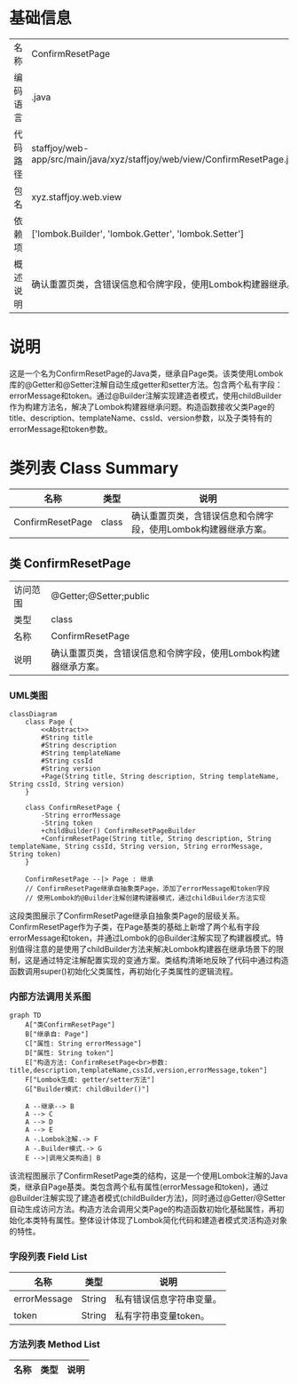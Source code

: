 # 基础信息

|      |      |
|------|------|
| 名称 | ConfirmResetPage |
| 编码语言 | .java |
| 代码路径 | staffjoy/web-app/src/main/java/xyz/staffjoy/web/view/ConfirmResetPage.java |
| 包名 | xyz.staffjoy.web.view |
| 依赖项 | ['lombok.Builder', 'lombok.Getter', 'lombok.Setter'] |
| 概述说明 | 确认重置页类，含错误信息和令牌字段，使用Lombok构建器继承。 |

# 说明

这是一个名为ConfirmResetPage的Java类，继承自Page类。该类使用Lombok库的@Getter和@Setter注解自动生成getter和setter方法。包含两个私有字段：errorMessage和token。通过@Builder注解实现建造者模式，使用childBuilder作为构建方法名，解决了Lombok构建器继承问题。构造函数接收父类Page的title、description、templateName、cssId、version参数，以及子类特有的errorMessage和token参数。

# 类列表 Class Summary

| 名称   | 类型  | 说明 |
|-------|------|-------------|
| ConfirmResetPage | class | 确认重置页类，含错误信息和令牌字段，使用Lombok构建器继承方案。 |



## 类 ConfirmResetPage

|      |      |
|------|------|
| 访问范围 | @Getter;@Setter;public |
| 类型 | class |
| 名称 | ConfirmResetPage |
| 说明 | 确认重置页类，含错误信息和令牌字段，使用Lombok构建器继承方案。 |


### UML类图

```mermaid
classDiagram
    class Page {
        <<Abstract>>
        #String title
        #String description
        #String templateName
        #String cssId
        #String version
        +Page(String title, String description, String templateName, String cssId, String version)
    }
    
    class ConfirmResetPage {
        -String errorMessage
        -String token
        +childBuilder() ConfirmResetPageBuilder
        +ConfirmResetPage(String title, String description, String templateName, String cssId, String version, String errorMessage, String token)
    }
    
    ConfirmResetPage --|> Page : 继承
    // ConfirmResetPage继承自抽象类Page，添加了errorMessage和token字段
    // 使用Lombok的@Builder注解创建构建器模式，通过childBuilder方法实现
```

这段类图展示了ConfirmResetPage继承自抽象类Page的层级关系。ConfirmResetPage作为子类，在Page基类的基础上新增了两个私有字段errorMessage和token，并通过Lombok的@Builder注解实现了构建器模式。特别值得注意的是使用了childBuilder方法来解决Lombok构建器在继承场景下的限制，这是通过特定注解配置实现的变通方案。类结构清晰地反映了代码中通过构造函数调用super()初始化父类属性，再初始化子类属性的逻辑流程。


### 内部方法调用关系图

```mermaid
graph TD
    A["类ConfirmResetPage"]
    B["继承自: Page"]
    C["属性: String errorMessage"]
    D["属性: String token"]
    E["构造方法: ConfirmResetPage<br>参数: title,description,templateName,cssId,version,errorMessage,token"]
    F["Lombok生成: getter/setter方法"]
    G["Builder模式: childBuilder()"]

    A --继承--> B
    A --> C
    A --> D
    A --> E
    A -.Lombok注解.-> F
    A -.Builder模式.-> G
    E -->|调用父类构造| B
```

该流程图展示了ConfirmResetPage类的结构，这是一个使用Lombok注解的Java类，继承自Page基类。类包含两个私有属性(errorMessage和token)，通过@Builder注解实现了建造者模式(childBuilder方法)，同时通过@Getter/@Setter自动生成访问方法。构造方法会调用父类Page的构造函数初始化基础属性，再初始化本类特有属性。整体设计体现了Lombok简化代码和建造者模式灵活构造对象的特性。

### 字段列表 Field List

| 名称  | 类型  | 说明 |
|-------|-------|------|
| errorMessage | String | 私有错误信息字符串变量。 |
| token | String | 私有字符串变量token。 |

### 方法列表 Method List

| 名称  | 类型  | 说明 |
|-------|-------|------|




